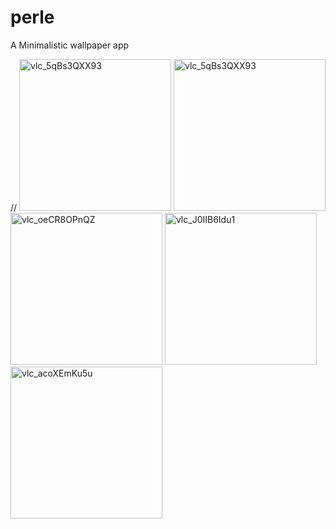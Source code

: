 # perle

A Minimalistic wallpaper app

//
<img width="243" alt="vlc_5qBs3QXX93" src="https://user-images.githubusercontent.com/75799201/221224244-aa297c20-9aac-421e-8685-c1aa2144f7bd.png">
<img width="243" alt="vlc_5qBs3QXX93" src="https://user-images.githubusercontent.com/75799201/221224432-58ddf0b2-d661-4d01-ade0-8d018e2dc316.png">
</br>
<img width="243" alt="vlc_oeCR8OPnQZ" src="https://user-images.githubusercontent.com/75799201/221224607-ae57853d-8d32-4507-a022-b68f324ffeee.png">
<img width="243" alt="vlc_J0IIB6Idu1" src="https://user-images.githubusercontent.com/75799201/221224667-12a21561-9523-4c46-8e2b-e127989eda2b.png">
</br>
<img width="243" alt="vlc_acoXEmKu5u" src="https://user-images.githubusercontent.com/75799201/221224723-040a6bb6-c805-439a-9454-b07798696ba6.png">
